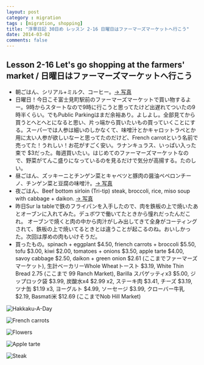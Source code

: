 ```yaml
---
layout: post
category : migration
tags : [migration, shopping]
title: "浮草日記 30日め レッスン 2-16 日曜日はファーマーズマーケットへ行こう"
date: 2014-03-02
comments: false
---
```


## Lesson 2-16 Let's go shopping at the farmers' market / 日曜日はファーマーズマーケットへ行こう

* 朝ごはん、シリアル+ミルク、コーヒー。[-> 写真](http://instagram.com/p/lEICqnFDfX/)
* 日曜日！今日こそ富士見町駅前のファーマーズマーケットで買い物するよー。9時からスタートなので9時に行こうと思ってたけど出遅れてついたの9時半くらい。でもPublic Parkingはまだ余裕あり。よしよし。全部見てから買うとへとへとになると思い、片っ端から買いたいもの買っていくことにする。スーパーでは人参は細いのしかなくて、味噌汁とかキャロットラペとか用に太い人参が欲しいなーと思ってたのだけど、French carrotという名前で売ってた！うれしい！お花がすごく安い。ラナンキュラス、いっぱい入った束で $3だった。毎週買いたい。はじめてのファーマーズマーケットなので、野菜がてんこ盛りになっているのを見るだけで気分が高揚する。たのしい。
* 昼ごはん、ズッキーニとチンゲン菜とキャベツと豚肉の醤油ペペロンチーノ、チンゲン菜と豆腐の味噌汁。[-> 写真](http://instagram.com/p/lEIWeMFDfv/)
* 夜ごはん、Beef bottom sirloin (Tri-tip) steak, broccoli, rice, miso soup with cabbage + daikon. [-> 写真](http://instagram.com/p/lEXGeeFDRh/)
* 昨日Sur la tableで鉄のフライパンを入手したので、肉を鉄板の上で焼いたあとオーブンに入れてみた。デュボワで働いてたときから憧れだったんだこれ。
オーブンで焼くと肉の中から肉汁がしみ出してきて全身がコーティングされて、鉄板の上で焼いてるときとは違うことが起こるのね。おいしかった。次回は厚めの肉もいけそうだ。
* 買ったもの。spinach + eggplant $4.50, friench carrots + broccoli $5.50, tofu $3.00, kiwi $2.00, tomatoes + onions $3.50, apple tarte $4.00, savoy cabbage $2.50, daikon + green onion $2.61 (ここまでファーマーズマーケット), 生計ベーカリーWhole Wheatトースト $3.19, White Thin Bread 2.75 (ここまで 99 Ranch Market), Barilla スパゲッティx3 $5.00, ジップロック袋 $3.99, 炭酸水x4 $2.99 x2, ステーキ肉 $3.41, チーズ $3.19, ツナ缶 $1.19 x3, ヨーグルト $4.99, ソーセージ $3.99, クローバー牛乳 $2.19, Basmati米 $12.69 (ここまでNob Hill Market)

![Hakkaku-A-Day](https://lh6.googleusercontent.com/-QWsU1drhdC4/Uxa8aMwDvfI/AAAAAAAB774/hBGvxI1vwxQ/w620-h465-no/P1150937.JPG)

![French carrots](https://lh3.googleusercontent.com/-ARpSeAcMQXI/UxN4L5uE7zI/AAAAAAAB7XA/9oOYu_mSAXw/w620-h465-no/14+-+3)

![Flowers](https://lh5.googleusercontent.com/-6AKifnDBgaE/UxN4L5qqIgI/AAAAAAAB7Wo/LKxaURMSRBE/w620-h465-no/14+-+1)

![Apple tarte](https://lh3.googleusercontent.com/-f3ZKaYy9vAc/UxN4L3hAQBI/AAAAAAAB7XY/ZZR_ToxsYmA/w620-h465-no/14+-+5)

![Steak](https://lh6.googleusercontent.com/-zgUbyl0ZbnU/UxQQFHvRk1I/AAAAAAAB7ug/4TGdihNaP7o/w620-h465-no/14+-+1)